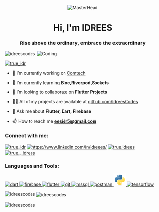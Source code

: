 <div align="center">
  <img src="https://img.wattpad.com/e4f26ab579196912a431b401f97dd041f9a399c8/68747470733a2f2f73332e616d617a6f6e6177732e636f6d2f776174747061642d6d656469612d736572766963652f53746f7279496d6167652f42584634787855376d49747a75513d3d2d3930393136333536332e313631623563353033636638353366333437313438353335393736332e676966" alt="MasterHead">
</div>

<h1 align="center">Hi, I'm IDREES</h1>
<h3 align="center">Rise above the ordinary, embrace the extraordinary</h3>
<img align="right" alt="Coding" width="400" src="https://media.tenor.com/rePDfDWO3XoAAAAd/hacking.gif">


<p align="left"> <img src="https://komarev.com/ghpvc/?username=idreescodes&label=Profile%20views&color=0e75b6&style=flat" alt="idreescodes" /> </p>

<p align="left"> <a href="https://twitter.com/true_idr" target="blank"><img src="https://img.shields.io/twitter/follow/true_idr?logo=twitter&style=for-the-badge" alt="true_idr" /></a> </p>

- 🔭 I’m currently working on [Comtech](github.com/IdreesCodes/FYP)

- 🌱 I’m currently learning **Bloc,Riverpod,Sockets**

- 👯 I’m looking to collaborate on **Flutter Projects**

- 👨‍💻 All of my projects are available at [github.com/IdreesCodes](github.com/IdreesCodes)

- 💬 Ask me about **Flutter, Dart, Firebase**

- 📫 How to reach me **eesidr5@gmail.com**

<h3 align="left">Connect with me:</h3>
<p align="left">
<a href="https://twitter.com/true_idr" target="blank"><img align="center" src="https://raw.githubusercontent.com/rahuldkjain/github-profile-readme-generator/master/src/images/icons/Social/twitter.svg" alt="true_idr" height="30" width="40" /></a>
<a href="https://linkedin.com/in/https://www.linkedin.com/in/idreees/" target="blank"><img align="center" src="https://raw.githubusercontent.com/rahuldkjain/github-profile-readme-generator/master/src/images/icons/Social/linked-in-alt.svg" alt="https://www.linkedin.com/in/idreees/" height="30" width="40" /></a>
<a href="https://fb.com/true.idrees" target="blank"><img align="center" src="https://raw.githubusercontent.com/rahuldkjain/github-profile-readme-generator/master/src/images/icons/Social/facebook.svg" alt="true.idrees" height="30" width="40" /></a>
<a href="https://instagram.com/true._.idrees" target="blank"><img align="center" src="https://raw.githubusercontent.com/rahuldkjain/github-profile-readme-generator/master/src/images/icons/Social/instagram.svg" alt="true._.idrees" height="30" width="40" /></a>
</p>

<h3 align="left">Languages and Tools:</h3>
<p align="left"> <a href="https://dart.dev" target="_blank" rel="noreferrer"> <img src="https://www.vectorlogo.zone/logos/dartlang/dartlang-icon.svg" alt="dart" width="40" height="40"/> </a> <a href="https://firebase.google.com/" target="_blank" rel="noreferrer"> <img src="https://www.vectorlogo.zone/logos/firebase/firebase-icon.svg" alt="firebase" width="40" height="40"/> </a> <a href="https://flutter.dev" target="_blank" rel="noreferrer"> <img src="https://www.vectorlogo.zone/logos/flutterio/flutterio-icon.svg" alt="flutter" width="40" height="40"/> </a> <a href="https://git-scm.com/" target="_blank" rel="noreferrer"> <img src="https://www.vectorlogo.zone/logos/git-scm/git-scm-icon.svg" alt="git" width="40" height="40"/> </a> <a href="https://www.microsoft.com/en-us/sql-server" target="_blank" rel="noreferrer"> <img src="https://www.svgrepo.com/show/303229/microsoft-sql-server-logo.svg" alt="mssql" width="40" height="40"/> </a> <a href="https://postman.com" target="_blank" rel="noreferrer"> <img src="https://www.vectorlogo.zone/logos/getpostman/getpostman-icon.svg" alt="postman" width="40" height="40"/> </a> <a href="https://www.python.org" target="_blank" rel="noreferrer"> <img src="https://raw.githubusercontent.com/devicons/devicon/master/icons/python/python-original.svg" alt="python" width="40" height="40"/> </a> <a href="https://www.tensorflow.org" target="_blank" rel="noreferrer"> <img src="https://www.vectorlogo.zone/logos/tensorflow/tensorflow-icon.svg" alt="tensorflow" width="40" height="40"/> </a> </p>

<p><img align="left" src="https://github-readme-stats.vercel.app/api/top-langs?username=idreescodes&show_icons=true&locale=en&layout=compact" alt="idreescodes" /></p>

<p>&nbsp;<img align="center" src="https://github-readme-stats.vercel.app/api?username=idreescodes&show_icons=true&locale=en" alt="idreescodes" /></p>

<p><img align="center" src="https://github-readme-streak-stats.herokuapp.com/?user=idreescodes&" alt="idreescodes" /></p>
